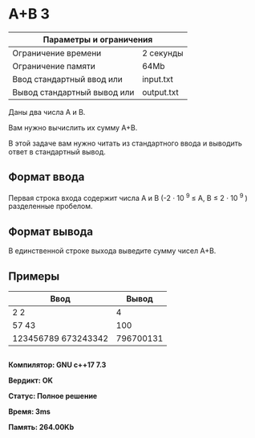 <!DOCTYPE html>
  <head>
      <h1> A+B 3 </h1>
  </head>
  <body>
		<table>
    	<thead>
				<tr>
					<th colspan="2"> Параметры и ограничения </th>
				</tr>
    	</thead>
    	<tbody>
				<tr>
					<td> Ограничение времени </td>
					<td> 2 секунды </td>
        </tr>
				<tr>
					<td> Ограничение памяти </td>
					<td> 64Mb </td>
        </tr>
				<tr>
					<td> Ввод	стандартный ввод или </td>
					<td> input.txt </td>
        </tr>
				<tr>
					<td> Вывод	стандартный вывод или </td>
					<td> output.txt </td>
        </tr>
    	</tbody>
		</table>
	  <p> Даны два числа A и B. </p>
	  <p> Вам нужно вычислить их сумму A+B. </p>
		<p> В этой задаче вам нужно читать из стандартного ввода и выводить ответ в стандартный вывод. </p>
		<h2> Формат ввода </h2>
		<p> Первая строка входа содержит числа A и B (-2 ⋅ 10 <sup> 9 </sup> ≤ A, B ≤ 2 ⋅ 10 <sup> 9 </sup>)  разделенные пробелом. </p>
		<h2> Формат вывода </h2>
		<p> В единственной строке выхода выведите сумму чисел A+B. </p>
		<h2> Примеры </h2>
		<table>
    	<thead>
				<tr>
					<th> Ввод </th> <th> Вывод </th>
				</tr>
    	</thead>
    	<tbody>
				<tr>
					<td> 2 2 </td>
					<td> 4 </td>
        </tr>
				<tr>
					<td> 57 43 </td>
					<td> 100 </td>
        </tr>
				<tr>
					<td> 123456789 673243342 </td>
					<td> 796700131 </td>
        </tr>
    	</tbody>
		</table>
		<h2> </h2>
	<p><b> Компилятор: GNU c++17 7.3 </b></p>
	<p><b> Вердикт: OK </b></p>
	<p><b> Статус: Полное решение </b></p>
	<p><b> Время: 3ms </b></p>
	<p><b> Память: 264.00Kb </b></p>
  </body>
</html>	
